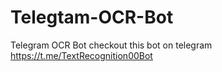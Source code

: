 # Telegtam-OCR-Bot
Telegram OCR Bot checkout this bot on telegram https://t.me/TextRecognition00Bot
